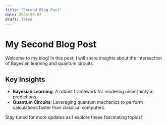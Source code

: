 ```yaml
---
title: "Second Blog Post"
date: 2024-09-07
draft: false
---
```

 
# My Second Blog Post

Welcome to my blog! In this post, I will share insights about the intersection of Bayesian learning and quantum circuits.

## Key Insights

- **Bayesian Learning**: A robust framework for modeling uncertainty in predictions.
- **Quantum Circuits**: Leveraging quantum mechanics to perform calculations faster than classical computers.

Stay tuned for more updates as I explore these fascinating topics!
